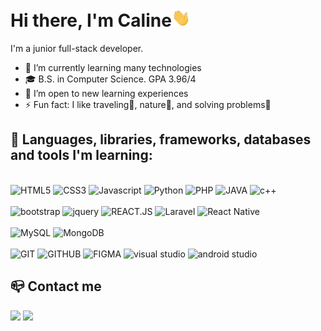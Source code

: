 <h1>Hi there, I'm Caline<img src="https://raw.githubusercontent.com/ABSphreak/ABSphreak/master/gifs/Hi.gif" width="30px"></h1>

I'm a junior full-stack developer.


- 🌱 I’m currently learning many technologies
- 🎓 B.S. in Computer Science. GPA 3.96/4
- 🚀 I’m open to new learning experiences
- ⚡ Fun fact: I like traveling🛫, nature🌲, and solving problems🤔

<div>
  <h2>🧰 Languages, libraries, frameworks, databases and tools I'm learning:</h2><br>
    <img src="https://img.shields.io/static/v1?label=&message=HTML5&color=%23E34F26&style=for-the-badge&logo=html5&logoColor=whitesmoke" alt="HTML5">
    <img src="https://img.shields.io/static/v1?label=&message=CSS3&color=%231572B6&style=for-the-badge&logo=css3&logoColor=whitesmoke" alt="CSS3">
    <img src="https://img.shields.io/static/v1?label=&message=Javascript&color=%23F7DF1E&style=for-the-badge&logo=javascript&logoColor=grey" alt="Javascript"> 
    <img src="https://img.shields.io/static/v1?label=&message=Python&color=%231572B6&style=for-the-badge&logo=python&logoColor=whitesmoke" alt="Python">
    <img src="https://img.shields.io/badge/php-%23777BB4.svg?style=for-the-badge&logo=php&logoColor=white" alt="PHP">
    <img src="https://img.shields.io/static/v1?label=&message=JAVA&color=orange&style=for-the-badge&logo=JAVA&logoColor=whitesmoke" alt="JAVA">
    <img src="https://img.shields.io/badge/c++-%2300599C.svg?style=for-the-badge&logo=c%2B%2B&logoColor=white" alt="c++">
    <br><br>
    <img src="https://img.shields.io/static/v1?label=&message=bootstrap&color=%23CC6699&style=for-the-badge&logo=bootstrap&logoColor=whitesmoke" alt="bootstrap">
    <img src="https://img.shields.io/badge/jquery-%230769AD.svg?style=for-the-badge&logo=jquery&logoColor=white" alt="jquery">
    <img src="https://img.shields.io/static/v1?label=&message=REACT.JS&color=%2361DAFB&style=for-the-badge&logo=react&logoColor=grey" alt="REACT.JS">
    <img src="https://img.shields.io/static/v1?label=&message=Laravel&color=red&style=for-the-badge&logo=laravel&logoColor=white" alt="Laravel"> 
    <img src="https://img.shields.io/static/v1?label=&message=React Native&color=green&style=for-the-badge&logo=react&logoColor=whitesmoke" alt="React Native">
    <br><br>
    <img src="https://img.shields.io/badge/mysql-%2300f.svg?style=for-the-badge&logo=mysql&logoColor=white" alt="MySQL">
    <img src="https://img.shields.io/badge/MongoDB-%234ea94b.svg?style=for-the-badge&logo=mongodb&logoColor=white" alt="MongoDB">
    <br><br>
    <img src="https://img.shields.io/static/v1?label=&message=GIT&color=%23F05032&style=for-the-badge&logo=git&logoColor=whitesmoke" alt="GIT">
    <img src="https://img.shields.io/static/v1?label=&message=GITHUB&color=%23181717&style=for-the-badge&logo=github&logoColor=whitesmoke" alt="GITHUB">
    <img src="https://img.shields.io/static/v1?label=&message=FIGMA&color=%23552d84&style=for-the-badge&logo=figma&logoColor=whitesmoke" alt="FIGMA">
    <img src="https://img.shields.io/static/v1?label=&message=Visual studio&color=blue&style=for-the-badge&logo=visualstudio&logoColor=whitesmoke" alt="visual studio">
    <img src="https://img.shields.io/static/v1?label=&message=Android studio&color=%2361DAFB&style=for-the-badge&logo=androidstudio&logoColor=grey" alt="android studio">
</div>


<h2>📪 Contact me</h2>
<p>
  <a href="mailto:calineyammine123@gmail.com" target="_blank"><img height="28" src = "https://img.shields.io/badge/email-8B89CC?&style=for-the-badge&logo=protonmail&logoColor=white"></a>
  <a href="https://www.linkedin.com/in/caline-yammine/" target="_blank"> <img height="28" src = "https://img.shields.io/badge/-LinkedIn-0e76a8?style=for-the-badge&logo=Linkedin&logoColor=white"></a>
</p> 
